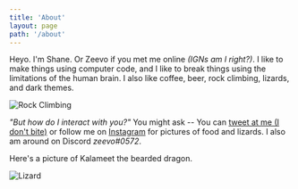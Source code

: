 ```yaml
---
title: 'About'
layout: page
path: '/about'
---
```


Heyo. I'm Shane. Or Zeevo if you met me online _(IGNs am I right?)_. I like to make things using computer code, and I like to break things using the limitations of the human brain. I also like coffee, beer, rock climbing, lizards, and dark themes.

![Rock Climbing](https://scontent-iad3-1.cdninstagram.com/vp/e4d5178d8c9f3db59d5492d81d540401/5E127FC4/t51.2885-15/sh0.08/e35/s750x750/67390580_507221233377188_3964135464389981601_n.jpg?_nc_ht=scontent-iad3-1.cdninstagram.com)

_"But how do I interact with you?"_ You might ask -- You can [tweet at me (I don't bite)](twitter.com/zeevosec) or follow me on [Instagram](instagram.com/zeevosec) for pictures of food and lizards. I also am around on Discord _zeevo#0572_.

Here's a picture of Kalameet the bearded dragon.

![Lizard](https://scontent-iad3-1.cdninstagram.com/vp/df7d7977680ff0ca29c9d0643bf63371/5E06FB50/t51.2885-15/sh0.08/e35/s750x750/67111888_146619286427328_1892552359384793284_n.jpg?_nc_ht=scontent-iad3-1.cdninstagram.com)
